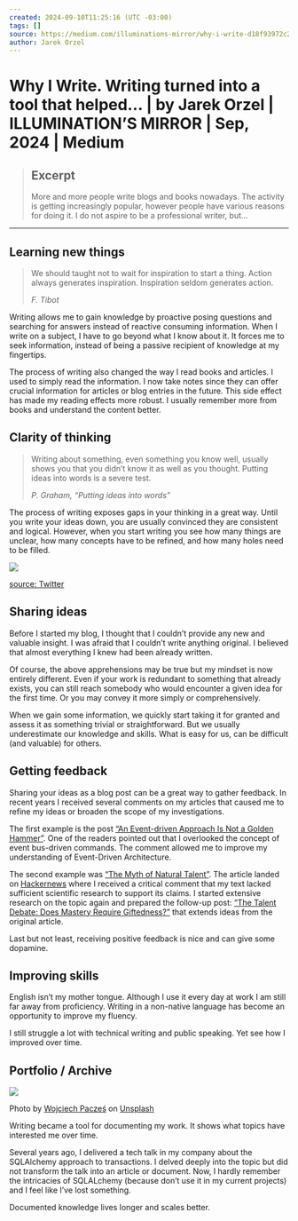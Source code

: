 ```yaml
---
created: 2024-09-10T11:25:16 (UTC -03:00)
tags: []
source: https://medium.com/illuminations-mirror/why-i-write-d18f93972c24
author: Jarek Orzel
---
```


# Why I Write. Writing turned into a tool that helped… | by Jarek Orzel | ILLUMINATION’S MIRROR | Sep, 2024 | Medium

> ## Excerpt
> More and more people write blogs and books nowadays. The activity is getting increasingly popular, however people have various reasons for doing it. I do not aspire to be a professional writer, but…

---
## Learning new things

> We should taught not to wait for inspiration to start a thing. Action always generates inspiration. Inspiration seldom generates action.
> 
> _F. Tibot_

Writing allows me to gain knowledge by proactive posing questions and searching for answers instead of reactive consuming information. When I write on a subject, I have to go beyond what I know about it. It forces me to seek information, instead of being a passive recipient of knowledge at my fingertips.

The process of writing also changed the way I read books and articles. I used to simply read the information. I now take notes since they can offer crucial information for articles or blog entries in the future. This side effect has made my reading effects more robust. I usually remember more from books and understand the content better.

## Clarity of thinking

> Writing about something, even something you know well, usually shows you that you didn’t know it as well as you thought. Putting ideas into words is a severe test.
> 
> _P. Graham, “Putting ideas into words”_

The process of writing exposes gaps in your thinking in a great way. Until you write your ideas down, you are usually convinced they are consistent and logical. However, when you start writing you see how many things are unclear, how many concepts have to be refined, and how many holes need to be filled.

![](https://miro.medium.com/v2/resize:fit:700/0*1NIwAO1L4Z_IeJb3)

[source: Twitter](https://x.com/LearnMach_1/status/1829513503763472650/photo/1)

## Sharing ideas

Before I started my blog, I thought that I couldn’t provide any new and valuable insight. I was afraid that I couldn’t write anything original. I believed that almost everything I knew had been already written.

Of course, the above apprehensions may be true but my mindset is now entirely different. Even if your work is redundant to something that already exists, you can still reach somebody who would encounter a given idea for the first time. Or you may convey it more simply or comprehensively.

When we gain some information, we quickly start taking it for granted and assess it as something trivial or straightforward. But we usually underestimate our knowledge and skills. What is easy for us, can be difficult (and valuable) for others.

## Getting feedback

Sharing your ideas as a blog post can be a great way to gather feedback. In recent years I received several comments on my articles that caused me to refine my ideas or broaden the scope of my investigations.

The first example is the post [“An Event-driven Approach Is Not a Golden Hammer”](https://medium.com/gitconnected/an-event-driven-approach-is-not-a-golden-hammer-b1b9265ec7d6). One of the readers pointed out that I overlooked the concept of event bus-driven commands. The comment allowed me to improve my understanding of Event-Driven Architecture.

The second example was [“The Myth of Natural Talent”](https://medium.com/@orzel.jarek/the-myth-of-natural-talent-ac74787f5826). The article landed on [Hackernews](https://news.ycombinator.com/item?id=39766973#39773478) where I received a critical comment that my text lacked sufficient scientific research to support its claims. I started extensive research on the topic again and prepared the follow-up post: [“The Talent Debate: Does Mastery Require Giftedness?”](https://medium.com/@orzel.jarek/the-talent-debate-does-mastery-require-giftedness-c019c57dca08) that extends ideas from the original article.

Last but not least, receiving positive feedback is nice and can give some dopamine.

## Improving skills

English isn’t my mother tongue. Although I use it every day at work I am still far away from proficiency. Writing in a non-native language has become an opportunity to improve my fluency.

I still struggle a lot with technical writing and public speaking. Yet see how I improved over time.

## Portfolio / Archive

![](https://miro.medium.com/v2/resize:fit:700/0*pCxBlElT0q8toHXV)

Photo by [Wojciech Pacześ](https://unsplash.com/@wojtekpaczes?utm_source=medium&utm_medium=referral) on [Unsplash](https://unsplash.com/?utm_source=medium&utm_medium=referral)

Writing became a tool for documenting my work. It shows what topics have interested me over time.

Several years ago, I delivered a tech talk in my company about the SQLAlchemy approach to transactions. I delved deeply into the topic but did not transform the talk into an article or document. Now, I hardly remember the intricacies of SQLALchemy (because don’t use it in my current projects) and I feel like I’ve lost something.

Documented knowledge lives longer and scales better.
